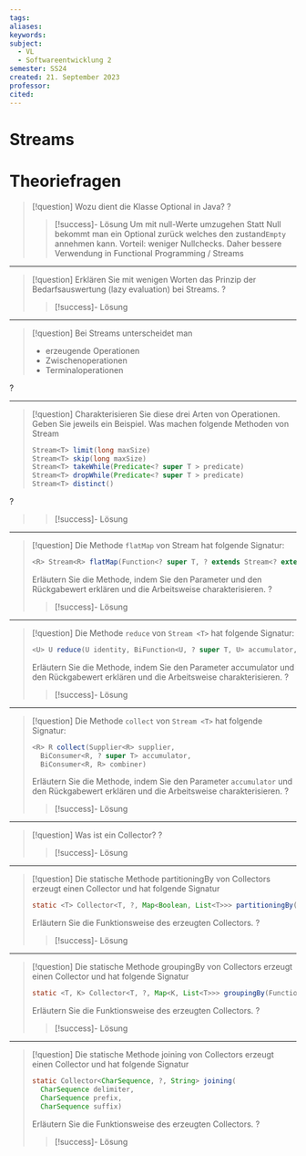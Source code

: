 ```yaml
---
tags: 
aliases: 
keywords: 
subject:
  - VL
  - Softwareentwicklung 2
semester: SS24
created: 21. September 2023
professor:
cited:
---
```

 

# Streams

# Theoriefragen

> [!question] Wozu dient die Klasse Optional in Java?
?
> > [!success]- Lösung
> > Um mit null-Werte umzugehen 
> > Statt Null bekommt man ein Optional zurück welches den zustand`Empty` annehmen kann.
> > Vorteil: weniger Nullchecks. Daher bessere Verwendung in Functional Programming / Streams 

---

> [!question] Erklären Sie mit wenigen Worten das Prinzip der Bedarfsauswertung (lazy evaluation) bei Streams.
?
> > [!success]- Lösung
> > 

---

> [!question] Bei Streams unterscheidet man
> - erzeugende Operationen
> - Zwischenoperationen
> - Terminaloperationen
> 
?

---

> [!question] Charakterisieren Sie diese drei Arten von Operationen. Geben Sie jeweils ein Beispiel.
> Was machen folgende Methoden von Stream<T>
> ```java
> Stream<T> limit(long maxSize)
> Stream<T> skip(long maxSize)
> Stream<T> takeWhile(Predicate<? super T > predicate)
> Stream<T> dropWhile(Predicate<? super T > predicate)
> Stream<T> distinct()
> ```
?
> > [!success]- Lösung


---


> [!question] Die Methode `flatMap` von Stream<T> hat folgende Signatur:
> 
> ```java
> <R> Stream<R> flatMap(Function<? super T, ? extends Stream<? extends R>> mapper)
> ```
> Erläutern Sie die Methode, indem Sie den Parameter und den Rückgabewert erklären und die Arbeitsweise charakterisieren.
?
> > [!success]- Lösung


--- 

> [!question] Die Methode `reduce` von `Stream <T>` hat folgende Signatur:
> 
> ```java
> <U> U reduce(U identity, BiFunction<U, ? super T, U> accumulator, Binaryoperator<U> combiner)
> ```
> Erläutern Sie die Methode, indem Sie den Parameter accumulator und den Rückgabewert erklären und die Arbeitsweise charakterisieren.
?
> > [!success]- Lösung


---

> [!question] Die Methode `collect` von `Stream <T>` hat folgende Signatur:
> 
> ```java
> <R> R collect(Supplier<R> supplier,
>   BiConsumer<R, ? super T> accumulator,
>   BiConsumer<R, R> combiner)
> ```
> Erläutern Sie die Methode, indem Sie den Parameter `accumulator` und den Rückgabewert erklären und die Arbeitsweise charakterisieren.
?
> > [!success]- Lösung


---

> [!question] Was ist ein Collector?
?
> > [!success]- Lösung


---

> [!question] Die statische Methode partitioningBy von Collectors erzeugt einen Collector und hat folgende Signatur
> 
> ```java
> static <T> Collector<T, ?, Map<Boolean, List<T>>> partitioningBy(Predicate<? super T> predicate)
> ```
> Erläutern Sie die Funktionsweise des erzeugten Collectors.
?
> > [!success]- Lösung


--- 

> [!question] Die statische Methode groupingBy von Collectors erzeugt einen Collector und hat folgende Signatur
> ```java
> static <T, K> Collector<T, ?, Map<K, List<T>>> groupingBy(Function<? super T, ? extends K> classifier)
> ```
> Erläutern Sie die Funktionsweise des erzeugten Collectors.
?
> > [!success]- Lösung

--- 

> [!question] Die statische Methode joining von Collectors erzeugt einen Collector und hat folgende Signatur
> 
> ```java
> static Collector<CharSequence, ?, String> joining(
>   CharSequence delimiter,
>   CharSequence prefix,
>   CharSequence suffix)
> ```
> Erläutern Sie die Funktionsweise des erzeugten Collectors.
?
> > [!success]- Lösung